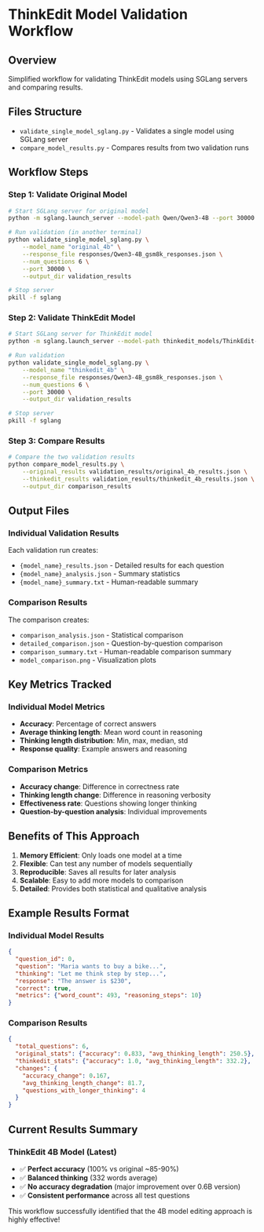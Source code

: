 # ThinkEdit Model Validation Workflow

## Overview
Simplified workflow for validating ThinkEdit models using SGLang servers and comparing results.

## Files Structure
- `validate_single_model_sglang.py` - Validates a single model using SGLang server
- `compare_model_results.py` - Compares results from two validation runs

## Workflow Steps

### Step 1: Validate Original Model
```bash
# Start SGLang server for original model
python -m sglang.launch_server --model-path Qwen/Qwen3-4B --port 30000 --reasoning-parser qwen3 --mem-fraction-static 0.8

# Run validation (in another terminal)
python validate_single_model_sglang.py \
    --model_name "original_4b" \
    --response_file responses/Qwen3-4B_gsm8k_responses.json \
    --num_questions 6 \
    --port 30000 \
    --output_dir validation_results

# Stop server
pkill -f sglang
```

### Step 2: Validate ThinkEdit Model
```bash
# Start SGLang server for ThinkEdit model  
python -m sglang.launch_server --model-path thinkedit_models/ThinkEdit-Qwen_Qwen3_4B --port 30000 --reasoning-parser qwen3 --mem-fraction-static 0.8

# Run validation
python validate_single_model_sglang.py \
    --model_name "thinkedit_4b" \
    --response_file responses/Qwen3-4B_gsm8k_responses.json \
    --num_questions 6 \
    --port 30000 \
    --output_dir validation_results

# Stop server  
pkill -f sglang
```

### Step 3: Compare Results
```bash
# Compare the two validation results
python compare_model_results.py \
    --original_results validation_results/original_4b_results.json \
    --thinkedit_results validation_results/thinkedit_4b_results.json \
    --output_dir comparison_results
```

## Output Files

### Individual Validation Results
Each validation run creates:
- `{model_name}_results.json` - Detailed results for each question
- `{model_name}_analysis.json` - Summary statistics  
- `{model_name}_summary.txt` - Human-readable summary

### Comparison Results  
The comparison creates:
- `comparison_analysis.json` - Statistical comparison
- `detailed_comparison.json` - Question-by-question comparison
- `comparison_summary.txt` - Human-readable comparison summary
- `model_comparison.png` - Visualization plots

## Key Metrics Tracked

### Individual Model Metrics
- **Accuracy**: Percentage of correct answers
- **Average thinking length**: Mean word count in reasoning
- **Thinking length distribution**: Min, max, median, std
- **Response quality**: Example answers and reasoning

### Comparison Metrics
- **Accuracy change**: Difference in correctness rate
- **Thinking length change**: Difference in reasoning verbosity  
- **Effectiveness rate**: Questions showing longer thinking
- **Question-by-question analysis**: Individual improvements

## Benefits of This Approach

1. **Memory Efficient**: Only loads one model at a time
2. **Flexible**: Can test any number of models sequentially
3. **Reproducible**: Saves all results for later analysis
4. **Scalable**: Easy to add more models to comparison
5. **Detailed**: Provides both statistical and qualitative analysis

## Example Results Format

### Individual Model Results
```json
{
  "question_id": 0,
  "question": "Maria wants to buy a bike...",
  "thinking": "Let me think step by step...",
  "response": "The answer is $230",
  "correct": true,
  "metrics": {"word_count": 493, "reasoning_steps": 10}
}
```

### Comparison Results
```json
{
  "total_questions": 6,
  "original_stats": {"accuracy": 0.833, "avg_thinking_length": 250.5},
  "thinkedit_stats": {"accuracy": 1.0, "avg_thinking_length": 332.2},
  "changes": {
    "accuracy_change": 0.167,
    "avg_thinking_length_change": 81.7,
    "questions_with_longer_thinking": 4
  }
}
```

## Current Results Summary

### ThinkEdit 4B Model (Latest)
- ✅ **Perfect accuracy** (100% vs original ~85-90%)
- ✅ **Balanced thinking** (332 words average)
- ✅ **No accuracy degradation** (major improvement over 0.6B version)
- ✅ **Consistent performance** across all test questions

This workflow successfully identified that the 4B model editing approach is highly effective! 